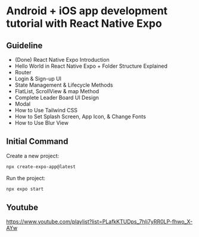 # Android + iOS app development tutorial with React Native Expo

## Guideline

- (Done) React Native Expo Introduction
- Hello World in React Native Expo + Folder Structure Explained
- Router
- Login & Sign-up UI
- State Management & Lifecycle Methods
- FlatList, ScrollView & map Method
- Complete Leader Board UI Design
- Modal
- How to Use Tailwind CSS
- How to Set Splash Screen, App Icon, & Change Fonts
- How to Use Blur View

## Initial Command

Create a new project:

```bash
npx create-expo-app@latest
```

Run the project:

```bash
npx expo start
```

## Youtube

https://www.youtube.com/playlist?list=PLafkKTUDps_7hlj7yRR0LP-fhwo_X-AYw
